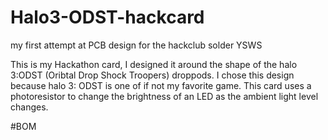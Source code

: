 # Halo3-ODST-hackcard
my first attempt at PCB design for the hackclub solder YSWS

This is my Hackathon card, I designed it around the shape of the halo 3:ODST (Oribtal Drop Shock Troopers) droppods. I chose this design because halo 3: ODST is one of if not my favorite game. This card uses a photoresistor to change the brightness of an LED as the ambient light level changes.

#BOM
